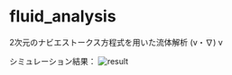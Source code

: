 # fluid_analysis
2次元のナビエストークス方程式を用いた流体解析 (v・∇) v

シミュレーション結果：
![result](https://github.com/yamabook37/fluid_analysis/git_gif/master/GIF/nabier.gif?raw=true)
